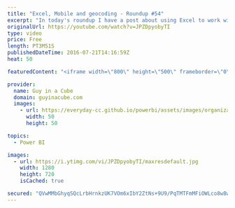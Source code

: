 ```yaml
---
title: "Excel, Mobile and geocoding - Roundup #54"
excerpt: "In today's roundup I have a post about using Excel to work with Power BI data, creating phone layouts for dashboards, some geocoding, and something a little fun.  ANALYSE POWER BI DATA IN EXCEL (@sobnz) http://biinsight.com/analyse-power-bi-data-in-excel/  Geocoding using R and Google Maps in Power BI"
originalUrl: https://youtube.com/watch?v=JPZDpyobyTI
type: video
price: Free
length: PT3M51S
publishedDateTime: 2016-07-21T14:16:59Z
heat: 50

featuredContent: "<iframe width=\"800\" height=\"500\" frameborder=\"0\" src=\"https://www.youtube.com/embed/JPZDpyobyTI\" allow=\"accelerometer; autoplay; encrypted-media; gyroscope; picture-in-picture\" allowfullscreen></iframe>"

provider:
  name: Guy in a Cube
  domain: guyinacube.com
  images:
    - url: https://everyday-cc.github.io/powerbi/assets/images/organizations/guyinacube.com-50x50.jpg
      width: 50
      height: 50

topics:
  - Power BI

images:
  - url: https://i.ytimg.com/vi/JPZDpyobyTI/maxresdefault.jpg
    width: 1280
    height: 720
    isCached: true

secured: "QVwMMbGhyqSQcLrbHrnkzUK7VOm6xIbY2ZtNs+9U9/PqTMTFmMFiOWLco8w8wPWHTlhdSh1aaErOkcKFBE//0mYG7xJRLgL4BWmzl87D5r6KBaaqALnTehrP3+Bv2yrllBXG8BmlsPE5lpLDdg4+5A7b0lRZwLc6XQpaRGh/l0vdv1iNMuBs5qwWfeesoOlrSGWmOe4Jq+D15OgZuiZ2OFMinUKkFYowAeuwOQWxbsZ9MCMTpKIGrcg1XI/JapvfQlu+Ei22wGNkAzJ+4DtAQkQcxyT/sDR0fXVvgmG21zeOCGKjwYsLwCeQv17Pe7HnITpUo07EyNBZmuFZ0ekCy8+G7wJWRa3NpPlQRzx+n6Z+wDdbdkljZ6eMKmgwVRUyYurXOfoLCDxKIB1boutBNO5jyYueJnubybUlg612Eh8=;4hCKob/u7VurIyyzKK4pzQ=="
---
```


